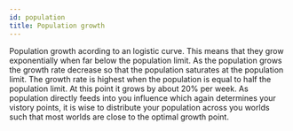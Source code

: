 ```yaml
---
id: population
title: Population growth
---
```


Population growth acording to an logistic curve. This means that they grow exponentially when far below the population limit. As the population grows the growth rate decrease so that the population saturates at the population limit. The growth rate is highest when the population is equal to half the population limit. At this point it grows by about 20% per week. As population directly feeds into you influence which again determines your vistory points, it is wise to distribute your population across you worlds such that most worlds are close to the optimal growth point.